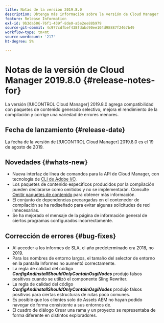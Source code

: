 ```yaml
---
title: Notas de la versión 2019.8.0
description: Obtenga más información sobre la versión de Cloud Manager 2019.8.0.
feature: Release Information
exl-id: 9b3da506-76f1-439f-8de0-a5e2ee88b979
source-git-commit: 4c977cdfbef438fdabd90ee104d98887f2467b49
workflow-type: tm+mt
source-wordcount: '217'
ht-degree: 5%

---
```


# Notas de la versión de Cloud Manager 2019.8.0 {#release-notes-for}

La versión [!UICONTROL Cloud Manager] 2019.8.0 agrega compatibilidad con paquetes de contenido generado selectivo, mejora el rendimiento de la compilación y corrige una variedad de errores menores.

## Fecha de lanzamiento {#release-date}

La fecha de la versión de [!UICONTROL Cloud Manager] 2019.8.0 es el 19 de agosto de 2019.

## Novedades {#whats-new}

* Nueva interfaz de línea de comandos para la API de Cloud Manager, con tecnología de [CLI de Adobe I/O](https://github.com/adobe/aio-cli-plugin-cloudmanager).
* Los paquetes de contenido específicos producidos por la compilación pueden declararse como omitidos y no se implementarán. Consulte [Omitir paquetes de contenido](/help/getting-started/project-setup.md#skipping-content-packages) para obtener más información.
* El conjunto de dependencias precargadas en el contenedor de compilación se ha rediseñado para evitar algunas solicitudes de red innecesarias.
* Se ha mejorado el mensaje de la página de información general de ciertos programas configurados incorrectamente.

## Corrección de errores {#bug-fixes}

* Al acceder a los informes de SLA, el año predeterminado era 2018, no 2019.
* Para los nombres de entorno largos, el tamaño del selector de entorno en la pantalla Informes no aumentó correctamente.
* La regla de calidad del código ***ConfigAndInstallShouldOnlyContainOsgiNodes*** produjo falsos positivos cuando se utilizó el componente Sling Rewriter.
* La regla de calidad del código ***ConfigAndInstallShouldOnlyContainOsgiNodes*** produjo falsos positivos para ciertas estructuras de rutas poco comunes.
* Es posible que los clientes solo de Assets AEM no hayan podido navegar de forma consistente a sus entornos de.
* El cuadro de diálogo Crear una rama y un proyecto se representaba de forma diferente en distintos exploradores.
